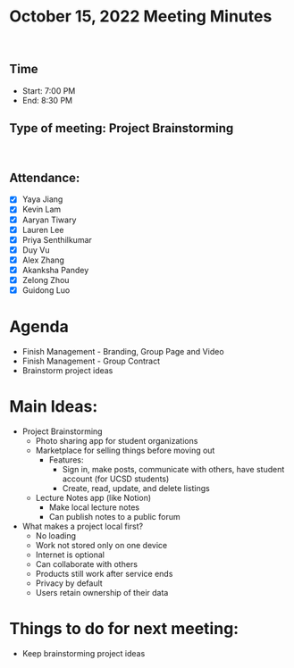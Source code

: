 <!-- Note taker: YOUR NAME HERE-->

# October 15, 2022 Meeting Minutes

​

<!-- XX:XX AM/PM -->

## Time

- Start: 7:00 PM
- End: 8:30 PM
​
<!-- TA or team, etc.-->

## Type of meeting: Project Brainstorming

​

<!-- [x] for present -->

## Attendance:

- [x] Yaya Jiang
- [x] Kevin Lam
- [x] Aaryan Tiwary
- [x] Lauren Lee
- [x] Priya Senthilkumar
- [x] Duy Vu
- [x] Alex Zhang
- [x] Akanksha Pandey
- [x] Zelong Zhou
- [x] Guidong Luo
    ​
<!-- Topics for the meeting-->

# Agenda

- Finish Management - Branding, Group Page and Video
- Finish Management - Group Contract
- Brainstorm project ideas
​
<!-- what was discussed for each topic-->

# Main Ideas:

- Project Brainstorming
  - Photo sharing app for student organizations
  - Marketplace for selling things before moving out
    - Features:
      - Sign in, make posts, communicate with others, have student account (for UCSD students)
      - Create, read, update, and delete listings
  - Lecture Notes app (like Notion)
    - Make local lecture notes
    - Can publish notes to a public forum
- What makes a project local first?
  - No loading
  - Work not stored only on one device
  - Internet is optional
  - Can collaborate with others
  - Products still work after service ends
  - Privacy by default
  - Users retain ownership of their data

<!-- homework basically zzzz-->

# Things to do for next meeting:

- Keep brainstorming project ideas

